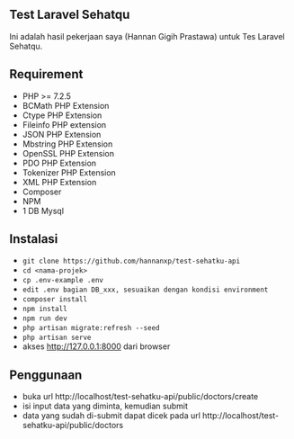 ## Test Laravel Sehatqu

Ini adalah hasil pekerjaan saya (Hannan Gigih Prastawa) untuk Tes Laravel Sehatqu.

## Requirement
-   PHP >= 7.2.5
-   BCMath PHP Extension
-   Ctype PHP Extension
-   Fileinfo PHP extension
-   JSON PHP Extension
-   Mbstring PHP Extension
-   OpenSSL PHP Extension
-   PDO PHP Extension
-   Tokenizer PHP Extension
-   XML PHP Extension
-   Composer
-   NPM
-   1 DB Mysql

## Instalasi

-   `git clone https://github.com/hannanxp/test-sehatku-api`
-   `cd <nama-projek>`
-   `cp .env-example .env`
-   `edit .env bagian DB_xxx, sesuaikan dengan kondisi environment`
-   `composer install`
-   `npm install`
-   `npm run dev`
-   `php artisan migrate:refresh --seed`
-   `php artisan serve`
-   akses http://127.0.0.1:8000 dari browser


## Penggunaan
-   buka url http://localhost/test-sehatku-api/public/doctors/create 
-   isi input data yang diminta, kemudian submit
-   data yang sudah di-submit dapat dicek pada url http://localhost/test-sehatku-api/public/doctors

